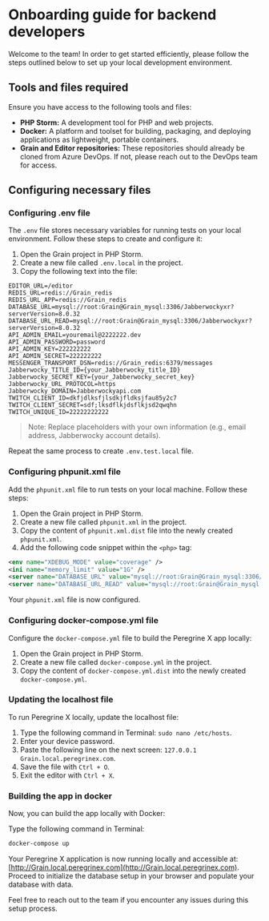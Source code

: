 # Onboarding guide for backend developers

Welcome to the team! In order to get started efficiently, please follow the steps outlined below to set up your local development environment.

## Tools and files required

Ensure you have access to the following tools and files:

- **PHP Storm:** A development tool for PHP and web projects.
- **Docker:** A platform and toolset for building, packaging, and deploying applications as lightweight, portable containers.
- **Grain and Editor repositories:** These repositories should already be cloned from Azure DevOps. If not, please reach out to the DevOps team for access.

## Configuring necessary files

### Configuring .env file

The `.env` file stores necessary variables for running tests on your local environment. Follow these steps to create and configure it:

1. Open the Grain project in PHP Storm.
2. Create a new file called `.env.local` in the project.
3. Copy the following text into the file:

```plaintext
EDITOR_URL=/editor
REDIS_URL=redis://Grain_redis
REDIS_URL_APP=redis://Grain_redis
DATABASE_URL=mysql://root:Grain@Grain_mysql:3306/Jabberwockyxr?serverVersion=8.0.32
DATABASE_URL_READ=mysql://root:Grain@Grain_mysql:3306/Jabberwockyxr?serverVersion=8.0.32
API_ADMIN_EMAIL=youremail@2222222.dev
API_ADMIN_PASSWORD=password
API_ADMIN_KEY=222222222
API_ADMIN_SECRET=222222222
MESSENGER_TRANSPORT_DSN=redis://Grain_redis:6379/messages
Jabberwocky_TITLE_ID={your_Jabberwocky_title_ID}
Jabberwocky_SECRET_KEY={your_Jabberwocky_secret_key}
Jabberwocky_URL_PROTOCOL=https
Jabberwocky_DOMAIN=Jabberwockyapi.com
TWITCH_CLIENT_ID=dkfjdlksfjlsdkjfldksjfau85y2c7
TWITCH_CLIENT_SECRET=sdf;lksdflkjdsflkjsd2qwqhn
TWITCH_UNIQUE_ID=22222222222
```

> Note: Replace placeholders with your own information (e.g., email address, Jabberwocky account details).

Repeat the same process to create `.env.test.local` file.

### Configuring phpunit.xml file

Add the `phpunit.xml` file to run tests on your local machine. Follow these steps:

1. Open the Grain project in PHP Storm.
2. Create a new file called `phpunit.xml` in the project.
3. Copy the content of `phpunit.xml.dist` file into the newly created `phpunit.xml`.
4. Add the following code snippet within the `<php>` tag:

```xml
<env name="XDEBUG_MODE" value="coverage" />
<ini name="memory_limit" value="1G" />
<server name="DATABASE_URL" value="mysql://root:Grain@Grain_mysql:3306/Jabberwockyxr?serverVersion=8.0" force="true" />
<server name="DATABASE_URL_READ" value="mysql://root:Grain@Grain_mysql:3306/Jabberwockyxr?serverVersion=8.0" force="true" />
```

Your `phpunit.xml` file is now configured.

### Configuring docker-compose.yml file

Configure the `docker-compose.yml` file to build the Peregrine X app locally:

1. Open the Grain project in PHP Storm.
2. Create a new file called `docker-compose.yml` in the project.
3. Copy the content of `docker-compose.yml.dist` into the newly created `docker-compose.yml`.

### Updating the localhost file

To run Peregrine X locally, update the localhost file:

1. Type the following command in Terminal: `sudo nano /etc/hosts`.
2. Enter your device password.
3. Paste the following line on the next screen: `127.0.0.1 Grain.local.peregrinex.com`.
4. Save the file with `Ctrl + O`.
5. Exit the editor with `Ctrl + X`.

### Building the app in docker

Now, you can build the app locally with Docker:

Type the following command in Terminal:

```bash
docker-compose up
```

Your Peregrine X application is now running locally and accessible at: [http://Grain.local.peregrinex.com](http://Grain.local.peregrinex.com). Proceed to initialize the database setup in your browser and populate your database with data.

Feel free to reach out to the team if you encounter any issues during this setup process. 

